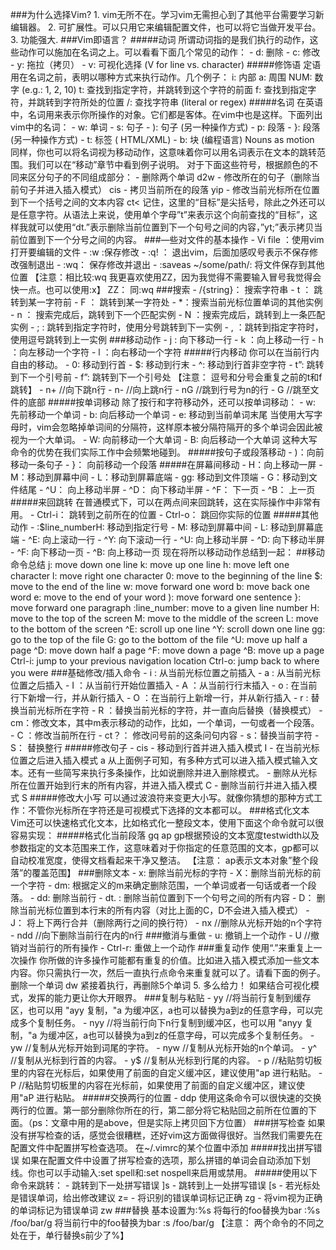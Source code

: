 ###为什么选择Vim? 1. vim无所不在。学习vim无需担心到了其他平台需要学习新编辑器。 2. 可扩展性。可以只用它来编辑配置文件，也可以将它当做开发平台。 3. 功能强大. ###Vim即语言？ #####动词 所谓动词指的是我们执行的动作，这些动作可以施加在名词之上。可以看看下面几个常见的动作： - d: 删除 - c: 修改 - y: 拖拉（拷贝） - v: 可视化选择 (V for line vs. character) #####修饰语 定语用在名词之前，表明以哪种方式来执行动作。几个例子： i: 内部 a: 周围 NUM: 数字 (e.g.: 1, 2, 10) t: 查找到指定字符，并跳转到这个字符的前面 f: 查找到指定字符，并跳转到字符所处的位置 /: 查找字符串 (literal or regex) #####名词 在英语中，名词用来表示你所操作的对象。它们都是客体。在vim中也是这样。下面列出vim中的名词： - w: 单词 - s: 句子 - ): 句子 (另一种操作方式) - p: 段落 - }: 段落 (另一种操作方式) - t: 标签 ( HTML/XML) - b: 块 (编程语言) Nouns as motion 同样，你也可以将名词视为移动动作，这意味着你可以用名词表示在文本的跳转范围。我们可以在“移动”章节中看到例子说明。 对于下面这些符号，根据颜色的不同来区分句子的不同组成部分： - 删除两个单词 d2w - 修改所在的句子（删除当前句子并进入插入模式） cis - 拷贝当前所在的段落 yip - 修改当前光标所在位置到下一个括号之间的文本内容 ct< 记住，这里的“目标”是尖括号，除此之外还可以是任意字符。从语法上来说，使用单个字母”t”来表示这个向前查找的“目标”，这样我就可以使用“dt.”表示删除当前位置到下一个句号之间的内容，”yt;”表示拷贝当前位置到下一个分号之间的内容。 ###—些对文件的基本操作 - Vi file ：使用vim打开要编辑的文件 - :w :保存修改 - :q! ： 退出vim，后面加感叹号表示不保存修改强制退出 - :wq： 保存修改并退出 - :saveas ~/some/path/: 将文件保存到其他位置 【注意：相比较:wq 我更喜欢使用ZZ，因为我觉得不需要输入冒号我觉得会快一点。也可以使用:x】 ZZ： 同:wq ###搜索 - /{string}： 搜索字符串 - t ： 跳转到某一字符前 - F ： 跳转到某一字符处 - *：搜索当前光标位置单词的其他实例 - n ： 搜索完成后，跳转到下一个匹配实例 - N ：搜索完成后，跳转到上一条匹配实例 - ; : 跳转到指定字符时，使用分号跳转到下一实例 - , ：跳转到指定字符时，使用逗号跳转到上一实例 ###移动动作 - j : 向下移动一行 - k ：向上移动一行 - h ：向左移动一个字符 - l ：向右移动一个字符 #####行内移动 你可以在当前行内自由的移动。 - 0: 移动到行首 - $: 移动到行末 - ^: 移动到行首非空字符 - t”: 跳转到下一个引号前 - f”: 跳转到下一个引号处 【注意： 逗号和分号会重复之前的t和f跳转】 - n+ //向下跳n行 - n- //向上跳n行 - nG //跳到行号为n的行 - G //跳至文件的底部 #####按单词移动 除了按行和字符移动外，还可以按单词移动： - w: 先前移动一个单词 - b: 向后移动一个单词 - e: 移动到当前单词末尾 当使用大写字母时，vim会忽略掉单词间的分隔符，这样原本被分隔符隔开的多个单词会因此被视为一个大单词。 - W: 向前移动一个大单词 - B: 向后移动一个大单词 这种大写命令的优势在我们实际工作中会频繁地碰到。 #####按句子或段落移动 - )：向前移动一条句子 - }： 向前移动一个段落 #####在屏幕间移动 - H：向上移动一屏 - M：移动到屏幕中间 - L：移动到屏幕底端 - gg: 移动到文件顶端 - G：移动到文件结尾 - ^U： 向上移动半屏 - ^D： 向下移动半屏 - ^F： 下一页 - ^B： 上一页 #####来回跳转 在普通模式下，可以在两点间来回跳转，这在实际操作中非常有用。 - Ctrl-i： 跳转到之前所在的位置 - Ctrl-o： 跳回你实际的位置 #####其他动作 - :$line_numberH: 移动到指定行号 - M: 移动到屏幕中间 - L: 移动到屏幕底端 - ^E: 向上滚动一行 - ^Y: 向下滚动一行 - ^U: 向上移动半屏 - ^D: 向下移动半屏 - ^F: 向下移动一页 - ^B: 向上移动一页 现在将所以移动动作总结到一起： ##移动命令总结 j: move down one line k: move up one line h: move left one character l: move right one character 0: move to the beginning of the line $: move to the end of the line w: move forward one word b: move back one word e: move to the end of your word ): move forward one sentence }: move forward one paragraph :line_number: move to a given line number H: move to the top of the screen M: move to the middle of the screen L: move to the bottom of the screen ^E: scroll up one line ^Y: scroll down one line gg: go to the top of the file G: go to the bottom of the file ^U: move up half a page ^D: move down half a page ^F: move down a page ^B: move up a page Ctrl-i: jump to your previous navigation location Ctrl-o: jump back to where you were ###基础修改/插入命令 - i : 从当前光标位置之前插入 - a : 从当前光标位置之后插入 - I ：从当前行开始位置插入 - A ：从当前行行末插入 - o : 在当前行下新增一行，并从新行插入 - O ：在当前行上新增一行，并从新行插入 - r : 替换当前光标所在字符 - R ：替换当前光标的字符，并一直向后替换（替换模式） - cm：修改文本，其中m表示移动的动作，比如，一个单词，一句或者一个段落。 - C ：修改当前所在行 - ct？： 修改问号前的这条问句内容 - s：替换当前字符 - S： 替换整行 #####修改句子 - cis - 移动到行首并进入插入模式 I - 在当前光标位置之后进入插入模式 a 从上面例子可知，有多种方式可以进入插入模式输入文本。还有一些简写来执行多条操作，比如说删除并进入删除模式。 - 删除从光标所在位置开始到行末的所有内容，并进入插入模式 C - 删除当前行并进入插入模式 S #####修改大小写 可以通过波浪符来变更大小写。就像你猜想的那种方式工作：不管你光标所在字符还是可视模式下选择的文本都可以。 ###格式化文本 Vim还可以快速格式化文本，比如格式化一整段文本，使用下面这个命令就可以很容易实现： #####格式化当前段落 gq ap gp根据预设的文本宽度testwidth以及参数指定的文本范围来工作，这意味着对于你指定的任意范围的文本，gp都可以自动校准宽度，使得文档看起来干净又整洁。 【注意： ap表示文本对象”整个段落”的覆盖范围】 ###删除文本 - x: 删除当前光标的字符 - X：删除当前光标的前一个字符 - dm: 根据定义的m来确定删除范围，一个单词或者一句话或者一个段落。 - dd: 删除当前行 - dt. : 删除当前位置到下一个句号之间的所有内容 - D： 删除当前光标位置到本行末的所有内容（对比上面的C，D不会进入插入模式） - J： 将上下两行合并（删除两行之间的换行符） - nx //删除从光标开始的n个字符 - ndd //向下删除当前行在内的n行 ###撤消与重做 - u: 撤销上一个动作 - U //撤销对当前行的所有操作 - Ctrl-r: 重做上一个动作 ###重复动作 使用“.”来重复上一次操作 你所做的许多操作可能都有重复的价值。比如进入插入模式添加一些文本内容。你只需执行一次，然后一直执行点命令来重复就可以了。请看下面的例子。 删除一个单词 dw 紧接着执行，再删除5个单词 5. 多么给力！ 如果结合可视化模式，发挥的能力更让你大开眼界。 ###复制与粘贴 - yy //将当前行复制到缓存区，也可以用 "ayy 复制，"a 为缓冲区，a也可以替换为a到z的任意字母，可以完成多个复制任务。 - nyy //将当前行向下n行复制到缓冲区，也可以用 "anyy 复制，"a 为缓冲区，a也可以替换为a到z的任意字母，可以完成多个复制任务。 - yw //复制从光标开始到词尾的字符。 - nyw //复制从光标开始的n个单词。 - y^ //复制从光标到行首的内容。 - y$ //复制从光标到行尾的内容。 - p //粘贴剪切板里的内容在光标后，如果使用了前面的自定义缓冲区，建议使用"ap 进行粘贴。 - P //粘贴剪切板里的内容在光标前，如果使用了前面的自定义缓冲区，建议使用"aP 进行粘贴。 #####交换两行的位置 - ddp 使用这条命令可以很快速的交换两行的位置。第一部分删除你所在的行，第二部分将它粘贴回之前所在位置的下面。（ps：文章中用的是above，但是实际上拷贝回下方位置） ###拼写检查 如果没有拼写检查的话，感觉会很糟糕，还好vim这方面做得很好。当然我们需要先在配置文件中配置拼写检查选项。 在~/.vimrc的某个位置中添加 #####找出拼写错误 如果在配置文件中设置了拼写检查的选项，那么拼错的单词会自动添加下划线。你也可以手动输入:set spell和:set nospell来启用或禁用。 #####使用以下命令来跳转： - 跳转到下一处拼写错误 ]s - 跳转到上一处拼写错误 [s - 若光标处是错误单词，给出修改建议 z= - 将识别的错误单词标记正确 zg - 将vim视为正确的单词标记为错误单词 zw ###替换 基本设置为:%s 将每行的foo替换为bar :%s /foo/bar/g 将当前行中的foo替换为bar :s /foo/bar/g 【注意： 两个命令的不同之处在于，单行替换s前少了%】

